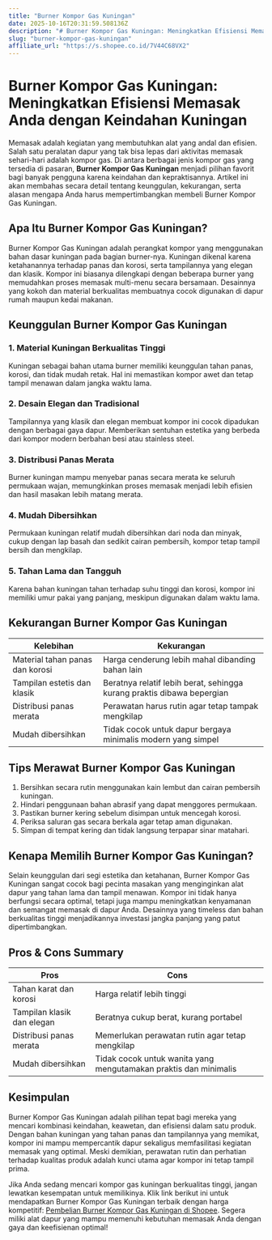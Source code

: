 ```yaml
---
title: "Burner Kompor Gas Kuningan"
date: 2025-10-16T20:31:59.508136Z
description: "# Burner Kompor Gas Kuningan: Meningkatkan Efisiensi Memasak Anda dengan Keindahan Kuningan..."
slug: "burner-kompor-gas-kuningan"
affiliate_url: "https://s.shopee.co.id/7V44C68VX2"
---
```

# Burner Kompor Gas Kuningan: Meningkatkan Efisiensi Memasak Anda dengan Keindahan Kuningan

Memasak adalah kegiatan yang membutuhkan alat yang andal dan efisien. Salah satu peralatan dapur yang tak bisa lepas dari aktivitas memasak sehari-hari adalah kompor gas. Di antara berbagai jenis kompor gas yang tersedia di pasaran, **Burner Kompor Gas Kuningan** menjadi pilihan favorit bagi banyak pengguna karena keindahan dan kepraktisannya. Artikel ini akan membahas secara detail tentang keunggulan, kekurangan, serta alasan mengapa Anda harus mempertimbangkan membeli Burner Kompor Gas Kuningan.

## Apa Itu Burner Kompor Gas Kuningan?

Burner Kompor Gas Kuningan adalah perangkat kompor yang menggunakan bahan dasar kuningan pada bagian burner-nya. Kuningan dikenal karena ketahanannya terhadap panas dan korosi, serta tampilannya yang elegan dan klasik. Kompor ini biasanya dilengkapi dengan beberapa burner yang memudahkan proses memasak multi-menu secara bersamaan. Desainnya yang kokoh dan material berkualitas membuatnya cocok digunakan di dapur rumah maupun kedai makanan.

## Keunggulan Burner Kompor Gas Kuningan

### 1. Material Kuningan Berkualitas Tinggi
Kuningan sebagai bahan utama burner memiliki keunggulan tahan panas, korosi, dan tidak mudah retak. Hal ini memastikan kompor awet dan tetap tampil menawan dalam jangka waktu lama.

### 2. Desain Elegan dan Tradisional
Tampilannya yang klasik dan elegan membuat kompor ini cocok dipadukan dengan berbagai gaya dapur. Memberikan sentuhan estetika yang berbeda dari kompor modern berbahan besi atau stainless steel.

### 3. Distribusi Panas Merata
Burner kuningan mampu menyebar panas secara merata ke seluruh permukaan wajan, memungkinkan proses memasak menjadi lebih efisien dan hasil masakan lebih matang merata.

### 4. Mudah Dibersihkan
Permukaan kuningan relatif mudah dibersihkan dari noda dan minyak, cukup dengan lap basah dan sedikit cairan pembersih, kompor tetap tampil bersih dan mengkilap.

### 5. Tahan Lama dan Tangguh
Karena bahan kuningan tahan terhadap suhu tinggi dan korosi, kompor ini memiliki umur pakai yang panjang, meskipun digunakan dalam waktu lama.

## Kekurangan Burner Kompor Gas Kuningan

| Kelebihan | Kekurangan |
| --- | --- |
| Material tahan panas dan korosi | Harga cenderung lebih mahal dibanding bahan lain |
| Tampilan estetis dan klasik | Beratnya relatif lebih berat, sehingga kurang praktis dibawa bepergian |
| Distribusi panas merata | Perawatan harus rutin agar tetap tampak mengkilap |
| Mudah dibersihkan | Tidak cocok untuk dapur bergaya minimalis modern yang simpel |

## Tips Merawat Burner Kompor Gas Kuningan

1. Bersihkan secara rutin menggunakan kain lembut dan cairan pembersih kuningan.
2. Hindari penggunaan bahan abrasif yang dapat menggores permukaan.
3. Pastikan burner kering sebelum disimpan untuk mencegah korosi.
4. Periksa saluran gas secara berkala agar tetap aman digunakan.
5. Simpan di tempat kering dan tidak langsung terpapar sinar matahari.

## Kenapa Memilih Burner Kompor Gas Kuningan?

Selain keunggulan dari segi estetika dan ketahanan, Burner Kompor Gas Kuningan sangat cocok bagi pecinta masakan yang menginginkan alat dapur yang tahan lama dan tampil menawan. Kompor ini tidak hanya berfungsi secara optimal, tetapi juga mampu meningkatkan kenyamanan dan semangat memasak di dapur Anda. Desainnya yang timeless dan bahan berkualitas tinggi menjadikannya investasi jangka panjang yang patut dipertimbangkan.

## Pros & Cons Summary

| Pros | Cons |
| --- | --- |
| Tahan karat dan korosi | Harga relatif lebih tinggi |
| Tampilan klasik dan elegan | Beratnya cukup berat, kurang portabel |
| Distribusi panas merata | Memerlukan perawatan rutin agar tetap mengkilap |
| Mudah dibersihkan | Tidak cocok untuk wanita yang mengutamakan praktis dan minimalis |

## Kesimpulan

Burner Kompor Gas Kuningan adalah pilihan tepat bagi mereka yang mencari kombinasi keindahan, keawetan, dan efisiensi dalam satu produk. Dengan bahan kuningan yang tahan panas dan tampilannya yang memikat, kompor ini mampu mempercantik dapur sekaligus memfasilitasi kegiatan memasak yang optimal. Meski demikian, perawatan rutin dan perhatian terhadap kualitas produk adalah kunci utama agar kompor ini tetap tampil prima.

Jika Anda sedang mencari kompor gas kuningan berkualitas tinggi, jangan lewatkan kesempatan untuk memilikinya. Klik link berikut ini untuk mendapatkan Burner Kompor Gas Kuningan terbaik dengan harga kompetitif: [Pembelian Burner Kompor Gas Kuningan di Shopee](https://s.shopee.co.id/7V44C68VX2). Segera miliki alat dapur yang mampu memenuhi kebutuhan memasak Anda dengan gaya dan keefisienan optimal!